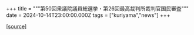 +++
title = """第50回衆議院議員総選挙・第26回最高裁判所裁判官国民審査"""
date = 2024-10-14T23:00:00.000Z
tags = ["kuriyama","news"]
+++


[[source]](https://www.town.kuriyama.hokkaido.jp/soshiki/15/14546.html)

